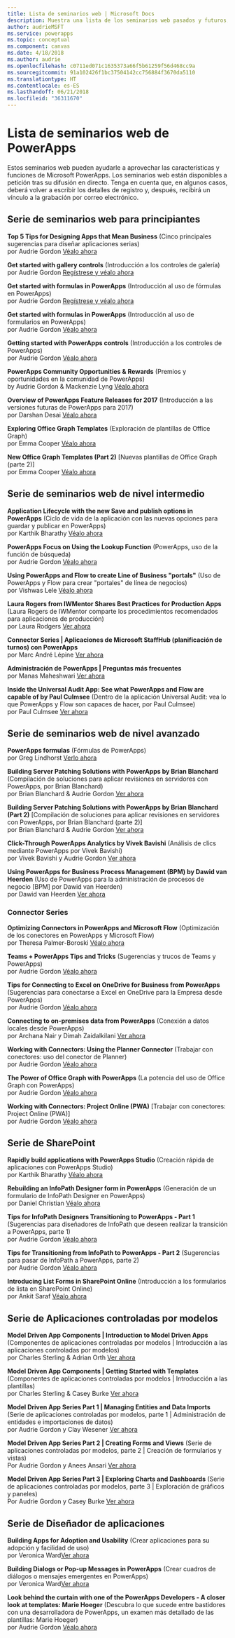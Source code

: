 ```yaml
---
title: Lista de seminarios web | Microsoft Docs
description: Muestra una lista de los seminarios web pasados y futuros, en la que se incluyen la fecha y hora, y los temas tratados.
author: audrieMSFT
ms.service: powerapps
ms.topic: conceptual
ms.component: canvas
ms.date: 4/18/2018
ms.author: audrie
ms.openlocfilehash: c0711ed071c1635373a66f5b61259f56d468cc9a
ms.sourcegitcommit: 91a102426f1bc37504142cc756884f3670da5110
ms.translationtype: HT
ms.contentlocale: es-ES
ms.lasthandoff: 06/21/2018
ms.locfileid: "36311670"
---
```

# <a name="powerapps-webinar-listing"></a>Lista de seminarios web de PowerApps #
Estos seminarios web pueden ayudarle a aprovechar las características y funciones de Microsoft PowerApps. Los seminarios web están disponibles a petición tras su difusión en directo. Tenga en cuenta que, en algunos casos, deberá volver a escribir los detalles de registro y, después, recibirá un vínculo a la grabación por correo electrónico. 

## <a name="beginner-webinar-series"></a>Serie de seminarios web para principiantes ##
**Top 5 Tips for Designing Apps that Mean Business** (Cinco principales sugerencias para diseñar aplicaciones serias)
<br>por Audrie Gordon [Véalo ahora](https://powerusers.microsoft.com/t5/Live-Events-and-Webinars/Top-5-tips-for-designing-and-building-PowerApps-that-mean/m-p/116843)

**Get started with gallery controls** (Introducción a los controles de galería)
<br>por Audrie Gordon [Regístrese y véalo ahora](https://info.microsoft.com/US-EAD-WBNR-FY17-02Feb-28-GettingStartedwithPowerAppsGalleries300759_01Registration-ForminBody.html)

**Get started with formulas in PowerApps** (Introducción al uso de fórmulas en PowerApps)
<br>por Audrie Gordon [Regístrese y véalo ahora](https://info.microsoft.com/US-EAD-WBNR-FY17-03Mar-14-GettingStartedwithPowerAppsFormulas300770_01Registration-ForminBody.html)

**Get started with formulas in PowerApps** (Introducción al uso de formularios en PowerApps)
<br>por Audrie Gordon [Véalo ahora](https://powerusers.microsoft.com/t5/Live-Events-and-Webinars/Getting-Started-with-PowerApp-Forms/m-p/116842)

**Getting started with PowerApps controls** (Introducción a los controles de PowerApps)
<br>por Audrie Gordon [Véalo ahora](https://powerusers.microsoft.com/t5/Live-Events-and-Webinars/Introduction-to-PowerApps-Controls/m-p/116844)

**PowerApps Community Opportunities & Rewards** (Premios y oportunidades en la comunidad de PowerApps)
<br> by Audrie Gordon & Mackenzie Lyng [Véalo ahora](https://powerusers.microsoft.com/t5/Live-Events-and-Webinars/PowerApps-Community-Opportunities-and-Rewards/m-p/116856)

**Overview of PowerApps Feature Releases for 2017** (Introducción a las versiones futuras de PowerApps para 2017)
<br>por Darshan Desai [Véalo ahora](https://powerusers.microsoft.com/t5/Live-Events-and-Webinars/Overview-of-PowerApps-Feature-Releases-for-2017/m-p/116858)

**Exploring Office Graph Templates** (Exploración de plantillas de Office Graph)
<br>por Emma Cooper [Véalo ahora](https://powerusers.microsoft.com/t5/Live-Events-and-Webinars/Getting-Started-New-Office-Graph-Templates-Part-1-by-Emma-Cooper/m-p/81860)

**New Office Graph Templates (Part 2)** [Nuevas plantillas de Office Graph (parte 2)]
<br>por Emma Cooper [Véalo ahora](https://powerusers.microsoft.com/t5/Live-Events-and-Webinars/Getting-Started-New-Office-Graph-Templates-Part-2-by-Emma-Cooper/m-p/116840)

## <a name="intermediate-webinar-series"></a>Serie de seminarios web de nivel intermedio ##
**Application Lifecycle with the new Save and publish options in PowerApps** (Ciclo de vida de la aplicación con las nuevas opciones para guardar y publicar en PowerApps)
<br>por Karthik Bharathy [Véalo ahora](https://powerusers.microsoft.com/t5/Live-Events-and-Webinars/Application-LIfecycle-with-the-new-Save-and-publish-options-in/m-p/116860)

**PowerApps Focus on Using the Lookup Function** (PowerApps, uso de la función de búsqueda)
<br>por Audrie Gordon [Véalo ahora](https://powerusers.microsoft.com/t5/Live-Events-and-Webinars/PowerApps-Focus-on-Using-the-Lookup-Function/m-p/116866)

**Using PowerApps and Flow to create Line of Business "portals"** (Uso de PowerApps y Flow para crear "portales" de línea de negocios)
<br>por Vishwas Lele [Véalo ahora](https://powerusers.microsoft.com/t5/Live-Events-and-Webinars/Using-PowerApps-and-Flow-to-create-Line-of-Business-portals-by/m-p/116869)

**Laura Rogers from IWMentor Shares Best Practices for Production Apps** (Laura Rogers de IWMentor comparte los procedimientos recomendados para aplicaciones de producción)
<br>por Laura Rodgers [Ver ahora](https://powerusers.microsoft.com/t5/Live-Events-and-Webinars/Laura-Rogers-from-IWMentor-Shares-Best-Practices-for-Production/m-p/116871)

**Connector Series | Aplicaciones de Microsoft StaffHub (planificación de turnos) con PowerApps**
<br>por Marc André Lépine [Ver ahora](https://powerusers.microsoft.com/t5/Live-Events-and-Webinars/Connector-Series-Shift-Scheduling-Apps-with-PowerApps-StaffHub/m-p/122036)

**Administración de PowerApps | Preguntas más frecuentes**
<br>por Manas Maheshwari [Ver ahora](https://powerusers.microsoft.com/t5/Live-Events-and-Webinars/PowerApps-Administration-FAQ/m-p/127369#M44)

**Inside the Universal Audit App: See what PowerApps and Flow are capable of by Paul Culmsee** (Dentro de la aplicación Universal Audit: vea lo que PowerApps y Flow son capaces de hacer, por Paul Culmsee)
<br>por Paul Culmsee [Ver ahora](https://powerusers.microsoft.com/t5/Live-Events-and-Webinars/Inside-the-Universal-Audit-App-See-what-PowerApps-and-Flow-are/m-p/127370#M45)

## <a name="advanced-webinar-series"></a>Serie de seminarios web de nivel avanzado ##
**PowerApps formulas** (Fórmulas de PowerApps)
<br>por Greg Lindhorst [Verlo ahora](https://powerusers.microsoft.com/t5/Live-Events-and-Webinars/Deep-dive-on-formulas-by-Greg-Lindhorst/m-p/116899)

**Building Server Patching Solutions with PowerApps by Brian Blanchard** (Compilación de soluciones para aplicar revisiones en servidores con PowerApps, por Brian Blanchard)
<br>por Brian Blanchard & Audrie Gordon [Ver ahora](https://powerusers.microsoft.com/t5/Live-Events-and-Webinars/Building-Server-Patching-Solutions-with-PowerApps-by-Brian/m-p/116901)

**Building Server Patching Solutions with PowerApps by Brian Blanchard (Part 2)** [Compilación de soluciones para aplicar revisiones en servidores con PowerApps, por Brian Blanchard (parte 2)]
<br>por Brian Blanchard & Audrie Gordon [Ver ahora](https://powerusers.microsoft.com/t5/Live-Events-and-Webinars/Building-Server-Patching-Solutions-with-PowerApps-by-Brian/m-p/116902)

**Click-Through PowerApps Analytics by Vivek Bavishi** (Análisis de clics mediante PowerApps por Vivek Bavishi)
<br>por Vivek Bavishi y Audrie Gordon [Ver ahora](https://powerusers.microsoft.com/t5/Live-Events-and-Webinars/Click-Through-PowerApps-Analytics-by-Vivek-Bavishi/m-p/116906)

 **Using PowerApps for Business Process Management (BPM) by Dawid van Heerden** (Uso de PowerApps para la administración de procesos de negocio [BPM] por Dawid van Heerden)
<br>por Dawid van Heerden [Ver ahora](https://powerusers.microsoft.com/t5/Live-Events-and-Webinars/Using-PowerApps-and-Flow-for-Business-Process-Management/m-p/116907)

### <a name="connector-series"></a>Connector Series ###
**Optimizing Connectors in PowerApps and Microsoft Flow** (Optimización de los conectores en PowerApps y Microsoft Flow)
<br>por Theresa Palmer-Boroski [Véalo ahora](https://powerusers.microsoft.com/t5/Live-Events-and-Webinars/Optimizing-Connectors-in-PowerApps-and-Microsoft-Flow-by-Theresa/m-p/116874)

**Teams + PowerApps Tips and Tricks** (Sugerencias y trucos de Teams y PowerApps)
<br>por Audrie Gordon [Véalo ahora](https://powerusers.microsoft.com/t5/Live-Events-and-Webinars/Teams-PowerApps-Tips-and-Tricks/m-p/116846)

**Tips for Connecting to Excel on OneDrive for Business from PowerApps** (Sugerencias para conectarse a Excel en OneDrive para la Empresa desde PowerApps)
<br>por Audrie Gordon [Véalo ahora](https://powerusers.microsoft.com/t5/Live-Events-and-Webinars/Pro-tips-for-connecting-to-Excel-from-PowerApps-by-Audrie-Gordon/m-p/116881)

**Connecting to on-premises data from PowerApps** (Conexión a datos locales desde PowerApps)
<br>por Archana Nair y Dimah Zaidalkilani [Ver ahora](https://powerusers.microsoft.com/t5/Live-Events-and-Webinars/Connecting-to-On-Premises-Data-from-PowerApps/m-p/116885)

**Working with Connectors: Using the Planner Connector** (Trabajar con conectores: uso del conector de Planner)
<br> por Audrie Gordon [Véalo ahora](https://powerusers.microsoft.com/t5/Live-Events-and-Webinars/Using-the-Planner-Connector/m-p/116886)

**The Power of Office Graph with PowerApps** (La potencia del uso de Office Graph con PowerApps)
<br>por Audrie Gordon [Véalo ahora](https://powerusers.microsoft.com/t5/Live-Events-and-Webinars/The-Power-of-Office-Graph-with-PowerApps/m-p/116888)

**Working with Connectors: Project Online (PWA)** [Trabajar con conectores: Project Online (PWA)]
<br>por Audrie Gordon [Véalo ahora](https://powerusers.microsoft.com/t5/Live-Events-and-Webinars/Connecting-to-Project-Online-PWA/m-p/116889)

## <a name="sharepoint-series"></a>Serie de SharePoint ##
**Rapidly build applications with PowerApps Studio** (Creación rápida de aplicaciones con PowerApps Studio)
<br>por Karthik Bharathy [Véalo ahora](https://powerusers.microsoft.com/t5/Live-Events-and-Webinars/Rapidly-build-applications-with-PowerApps-Studio/m-p/116849)

**Rebuilding an InfoPath Designer form in PowerApps** (Generación de un formulario de InfoPath Designer en PowerApps)
<br>por Daniel Christian [Véalo ahora](https://powerusers.microsoft.com/t5/Live-Events-and-Webinars/Rebuilding-an-InfoPath-Designer-Form/m-p/116909)

**Tips for InfoPath Designers Transitioning to PowerApps - Part 1** (Sugerencias para diseñadores de InfoPath que deseen realizar la transición a PowerApps, parte 1)
<br>por Audrie Gordon [Véalo ahora](https://powerusers.microsoft.com/t5/Live-Events-and-Webinars/Tips-for-InfoPath-Designers-Transitioning-to-PowerApps-Part-1/m-p/116910)

**Tips for Transitioning from InfoPath to PowerApps - Part 2** (Sugerencias para pasar de InfoPath a PowerApps, parte 2)
<br>por Audrie Gordon [Véalo ahora](https://powerusers.microsoft.com/t5/Live-Events-and-Webinars/Tips-for-InfoPath-Designers-Transitioning-to-PowerApps-Part-2/m-p/116912)

**Introducing List Forms in SharePoint Online** (Introducción a los formularios de lista en SharePoint Online)
<br>por Ankit Saraf [Véalo ahora](https://powerusers.microsoft.com/t5/Live-Events-and-Webinars/Introducing-List-Forms-in-SharePoint-Online/m-p/116916)

## <a name="model-driven-series"></a>Serie de Aplicaciones controladas por modelos ##
**Model Driven App Components | Introduction to Model Driven Apps** (Componentes de aplicaciones controladas por modelos | Introducción a las aplicaciones controladas por modelos)
<br>por Charles Sterling & Adrian Orth [Ver ahora](https://powerusers.microsoft.com/t5/Live-Events-and-Webinars/Model-Driven-App-Series-Introduction-to-Model-Driven-Apps/m-p/116820)

**Model Driven App Components | Getting Started with Templates** (Componentes de aplicaciones controladas por modelos | Introducción a las plantillas)
<br>por Charles Sterling & Casey Burke [Ver ahora](https://powerusers.microsoft.com/t5/Live-Events-and-Webinars/Understanding-Model-Driven-App-Templates/m-p/116833)

**Model Driven App Series Part 1 | Managing Entities and Data Imports** (Serie de aplicaciones controladas por modelos, parte 1 | Administración de entidades e importaciones de datos)
<br>por Audrie Gordon y Clay Wesener [Ver ahora](https://powerusers.microsoft.com/t5/Live-Events-and-Webinars/Model-Driven-App-Components-Part-1-Managing-Entities-and-Data/m-p/116837)

**Model Driven App Series Part 2 | Creating Forms and Views** (Serie de aplicaciones controladas por modelos, parte 2 | Creación de formularios y vistas)
<br>Por Audrie Gordon y Anees Ansari [Ver ahora](https://powerusers.microsoft.com/t5/Live-Events-and-Webinars/Model-Driven-App-Components-Part-2-Creating-Forms-and-Views-with/m-p/116838)

**Model Driven App Series Part 3 | Exploring Charts and Dashboards** (Serie de aplicaciones controladas por modelos, parte 3 | Exploración de gráficos y paneles)
<br>Por Audrie Gordon y Casey Burke [Ver ahora](https://powerusers.microsoft.com/t5/Live-Events-and-Webinars/Model-Driven-App-Components-Part-3-Exploring-Charts-and/m-p/119732)

## <a name="app-designer-series"></a>Serie de Diseñador de aplicaciones ##
**Building Apps for Adoption and Usability** (Crear aplicaciones para su adopción y facilidad de uso)
<br>por Veronica Ward[Ver ahora](https://powerusers.microsoft.com/t5/Live-Events-and-Webinars/Building-Apps-for-Adoption-and-Usability-with-Veronica-Ward/m-p/117625#M38)

**Building Dialogs or Pop-up Messages in PowerApps** (Crear cuadros de diálogos o mensajes emergentes en PowerApps)
<br>por Veronica Ward[Ver ahora](https://powerusers.microsoft.com/t5/Live-Events-and-Webinars/Building-Dialogs-in-PowerApps-by-Veronica-Ward/m-p/117627#M39)

**Look behind the curtain with one of the PowerApps Developers - A closer look at templates: Marie Hoeger** (Descubra lo que sucede entre bastidores con una desarrolladora de PowerApps, un examen más detallado de las plantillas: Marie Hoeger)
<br>por Audrie Gordon [Véalo ahora](https://powerusers.microsoft.com/t5/Live-Events-and-Webinars/Developer-Intro-and-Discussing-Templates/m-p/116848)
